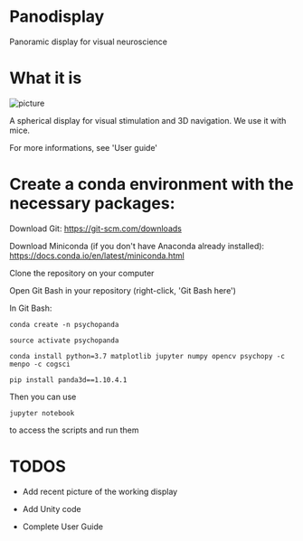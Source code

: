 # Panodisplay
Panoramic display for visual neuroscience

# What it is

![picture](https://github.com/aphilip442/Panodisplay/blob/master/panodisplay.png)

A spherical display for visual stimulation and 3D navigation. We use it with mice.

For more informations, see 'User guide'

# Create a conda environment with the necessary packages:

Download Git: https://git-scm.com/downloads


Download Miniconda (if you don't have Anaconda already installed): https://docs.conda.io/en/latest/miniconda.html


Clone the repository on your computer


Open Git Bash in your repository (right-click, 'Git Bash here')


In Git Bash:

    conda create -n psychopanda

    source activate psychopanda

    conda install python=3.7 matplotlib jupyter numpy opencv psychopy -c menpo -c cogsci

    pip install panda3d==1.10.4.1
    
    
Then you can use 

    jupyter notebook
    
to access the scripts and run them

# TODOS

* Add recent picture of the working display

* Add Unity code

* Complete User Guide